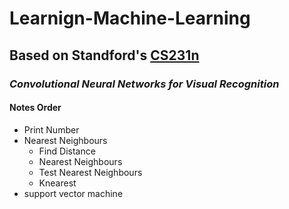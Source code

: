 # Learnign-Machine-Learning #
## Based on Standford's [CS231n](http://cs231n.stanford.edu/ "CS231n") ##
### *Convolutional Neural Networks for Visual Recognition* ###
#### Notes Order ####

- Print Number
- Nearest Neighbours
	- Find Distance
	- Nearest Neighbours
	- Test Nearest Neighbours
	- Knearest
- support vector machine
